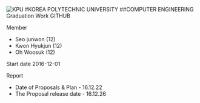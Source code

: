 ![KPU](https://s3.ap-northeast-2.amazonaws.com/kpugraduation/image/2-1.jpg)
#KOREA POLYTECHNIC UNIVERSITY
##COMPUTER ENGINEERING
Graduation Work GITHUB

Member
* Seo junwon (12)
* Kwon Hyukjun (12)
* Oh Woosuk (12)


Start date
2016-12-01

Report
* Date of Proposals & Plan - 16.12.22
* The Proposal release date - 16.12.26

